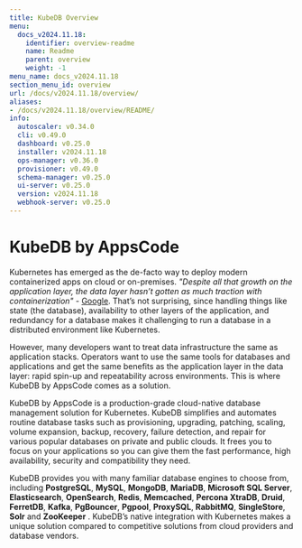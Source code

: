 ```yaml
---
title: KubeDB Overview
menu:
  docs_v2024.11.18:
    identifier: overview-readme
    name: Readme
    parent: overview
    weight: -1
menu_name: docs_v2024.11.18
section_menu_id: overview
url: /docs/v2024.11.18/overview/
aliases:
- /docs/v2024.11.18/overview/README/
info:
  autoscaler: v0.34.0
  cli: v0.49.0
  dashboard: v0.25.0
  installer: v2024.11.18
  ops-manager: v0.36.0
  provisioner: v0.49.0
  schema-manager: v0.25.0
  ui-server: v0.25.0
  version: v2024.11.18
  webhook-server: v0.25.0
---
```


# KubeDB by AppsCode

Kubernetes has emerged as the de-facto way to deploy modern containerized apps on cloud or on-premises. _"Despite all that growth on the application layer, the data layer hasn’t gotten as much traction with containerization"_ - [Google](https://cloud.google.com/blog/products/databases/to-run-or-not-to-run-a-database-on-kubernetes-what-to-consider). That’s not surprising, since handling things like state (the database), availability to other layers of the application, and redundancy for a database makes it challenging to run a database in a distributed environment like Kubernetes.

However, many developers want to treat data infrastructure the same as application stacks. Operators want to use the same tools for databases and applications and get the same benefits as the application layer in the data layer: rapid spin-up and repeatability across environments. This is where KubeDB by AppsCode comes as a solution.

KubeDB by AppsCode is a production-grade cloud-native database management solution for Kubernetes. KubeDB simplifies and automates routine database tasks such as provisioning, upgrading, patching, scaling, volume expansion, backup, recovery, failure detection, and repair for various popular databases on private and public clouds. It frees you to focus on your applications so you can give them the fast performance, high availability, security and compatibility they need.

KubeDB provides you with many familiar database engines to choose from, including **PostgreSQL**, **MySQL**, **MongoDB**, **MariaDB**, **Microsoft SQL Server**, **Elasticsearch**, **OpenSearch**, **Redis**, **Memcached**, **Percona XtraDB**, **Druid**, **FerretDB**, **Kafka**, **PgBouncer**, **Pgpool**, **ProxySQL**, **RabbitMQ**, **SingleStore**, **Solr** and **ZooKeeper** . KubeDB’s native integration with Kubernetes makes a unique solution compared to competitive solutions from cloud providers and database vendors.
